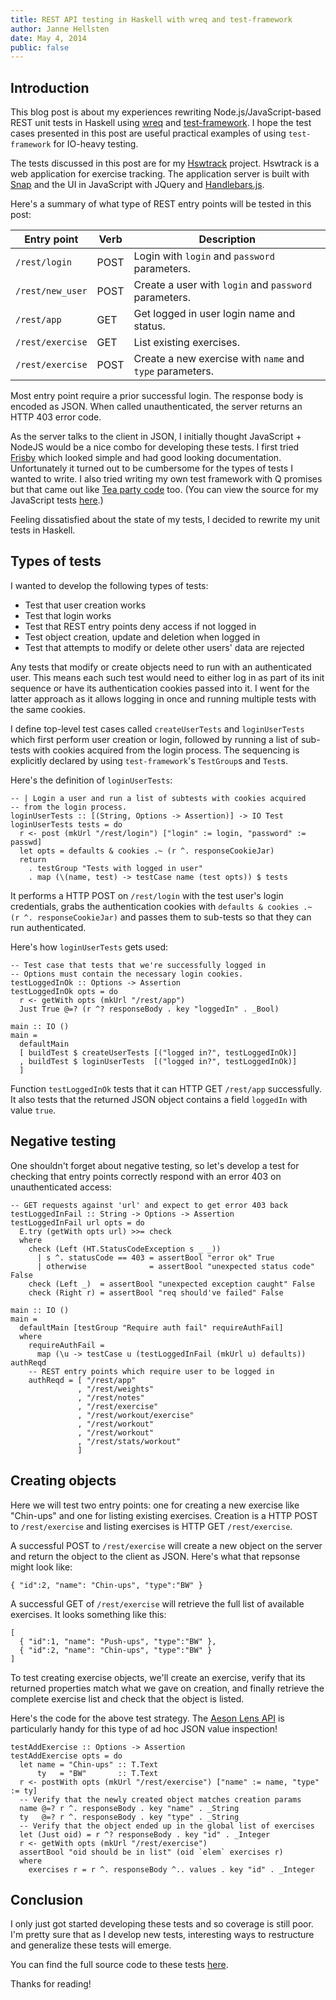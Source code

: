 ```yaml
---
title: REST API testing in Haskell with wreq and test-framework
author: Janne Hellsten
date: May 4, 2014
public: false
---
```


## Introduction

This blog post is about my experiences rewriting
Node.js/JavaScript-based REST unit tests in Haskell using [wreq] and
[test-framework].  I hope the test cases presented in this post are
useful practical examples of using `test-framework` for IO-heavy
testing.

The tests discussed in this post are for my [Hswtrack][hswtrack]
project.  Hswtrack is a web application for exercise tracking.  The
application server is built with [Snap][snap] and the UI in JavaScript
with JQuery and [Handlebars.js][handlebarsjs].

Here's a summary of what type of REST entry points will be tested in
this post:

| Entry point      | Verb | Description                                               |
| -----------      | ---- | -----------                                               |
| `/rest/login`    | POST | Login with `login` and `password` parameters.             |
| `/rest/new_user` | POST | Create a user with `login` and `password` parameters.     |
| `/rest/app`      | GET  | Get logged in user login name and status.                 |
| `/rest/exercise` | GET  | List existing exercises.                                  |
| `/rest/exercise` | POST | Create a new exercise  with `name` and `type` parameters. |

Most entry point require a prior successful login.  The response body
is encoded as JSON.  When called unauthenticated, the server returns
an HTTP 403 error code.

As the server talks to the client in JSON, I initially thought
JavaScript + NodeJS would be a nice combo for developing these tests.
I first tried [Frisby](http://frisbyjs.com/) which looked simple and
had good looking documentation.  Unfortunately it turned out to be
cumbersome for the types of tests I wanted to write.  I also tried
writing my own test framework with Q promises but that came out like
[Tea party code][teapartycode] too. (You can view the source for my
JavaScript tests [here][jstestexample].)

Feeling dissatisfied about the state of my tests, I decided to rewrite
my unit tests in Haskell.

## Types of tests

I wanted to develop the following types of tests:

  * Test that user creation works
  * Test that login works
  * Test that REST entry points deny access if not logged in
  * Test object creation, update and deletion when logged in
  * Test that attempts to modify or delete other users' data are rejected

Any tests that modify or create objects need to run with an
authenticated user.  This means each such test would need to either
log in as part of its init sequence or have its authentication cookies
passed into it.  I went for the latter approach as it allows logging
in once and running multiple tests with the same cookies.

I define top-level test cases called `createUserTests` and
`loginUserTests` which first perform user creation or login, followed
by running a list of sub-tests with cookies acquired from the login
process.  The sequencing is explicitly declared by using
`test-framework`'s `TestGroup`s and `Test`s.

Here's the definition of `loginUserTests`:

```{.haskell}
-- | Login a user and run a list of subtests with cookies acquired
-- from the login process.
loginUserTests :: [(String, Options -> Assertion)] -> IO Test
loginUserTests tests = do
  r <- post (mkUrl "/rest/login") ["login" := login, "password" := passwd]
  let opts = defaults & cookies .~ (r ^. responseCookieJar)
  return
    . testGroup "Tests with logged in user"
    . map (\(name, test) -> testCase name (test opts)) $ tests

```

It performs a HTTP POST on `/rest/login` with the test user's login
credentials, grabs the authentication cookies with `defaults & cookies
.~ (r ^. responseCookieJar)` and passes them to sub-tests so that they
can run authenticated.

Here's how `loginUserTests` gets used:

```{.haskell}
-- Test case that tests that we're successfully logged in
-- Options must contain the necessary login cookies.
testLoggedInOk :: Options -> Assertion
testLoggedInOk opts = do
  r <- getWith opts (mkUrl "/rest/app")
  Just True @=? (r ^? responseBody . key "loggedIn" . _Bool)

main :: IO ()
main =
  defaultMain
  [ buildTest $ createUserTests [("logged in?", testLoggedInOk)]
  , buildTest $ loginUserTests  [("logged in?", testLoggedInOk)]
  ]
```

Function `testLoggedInOk` tests that it can HTTP GET `/rest/app`
successfully.  It also tests that the returned JSON object contains a
field `loggedIn` with value `true`.

## Negative testing

One shouldn't forget about negative testing, so let's develop a test
for checking that entry points correctly respond with an error 403 on
unauthenticated access:

```{.haskell}
-- GET requests against 'url' and expect to get error 403 back
testLoggedInFail :: String -> Options -> Assertion
testLoggedInFail url opts = do
  E.try (getWith opts url) >>= check
  where
    check (Left (HT.StatusCodeException s _ _))
      | s ^. statusCode == 403 = assertBool "error ok" True
      | otherwise              = assertBool "unexpected status code" False
    check (Left _)  = assertBool "unexpected exception caught" False
    check (Right r) = assertBool "req should've failed" False

main :: IO ()
main =
  defaultMain [testGroup "Require auth fail" requireAuthFail]
  where
    requireAuthFail =
      map (\u -> testCase u (testLoggedInFail (mkUrl u) defaults)) authReqd
    -- REST entry points which require user to be logged in
    authReqd = [ "/rest/app"
               , "/rest/weights"
               , "/rest/notes"
               , "/rest/exercise"
               , "/rest/workout/exercise"
               , "/rest/workout"
               , "/rest/workout"
               , "/rest/stats/workout"
               ]
```

## Creating objects

Here we will test two entry points: one for creating a new exercise
like "Chin-ups" and one for listing existing exercises.  Creation is a
HTTP POST to `/rest/exercise` and listing exercises is HTTP GET
`/rest/exercise`.

A successful POST to `/rest/exercise` will create a new object on the
server and return the object to the client as JSON.  Here's what that
repsonse might look like:


```
{ "id":2, "name": "Chin-ups", "type":"BW" }
```

A successful GET of `/rest/exercise` will retrieve the full list of
available exercises.  It looks something like this:

```
[
  { "id":1, "name": "Push-ups", "type":"BW" },
  { "id":2, "name": "Chin-ups", "type":"BW" }
]
```

To test creating exercise objects, we'll create an exercise, verify
that its returned properties match what we gave on creation, and
finally retrieve the complete exercise list and check that the object
is listed.

Here's the code for the above test strategy.  The [Aeson Lens
API][aeson-lens] is particularly handy for this type of ad hoc JSON
value inspection!


```{.haskell}
testAddExercise :: Options -> Assertion
testAddExercise opts = do
  let name = "Chin-ups" :: T.Text
      ty   = "BW"       :: T.Text
  r <- postWith opts (mkUrl "/rest/exercise") ["name" := name, "type" := ty]
  -- Verify that the newly created object matches creation params
  name @=? r ^. responseBody . key "name" . _String
  ty   @=? r ^. responseBody . key "type" . _String
  -- Verify that the object ended up in the global list of exercises
  let (Just oid) = r ^? responseBody . key "id" . _Integer
  r <- getWith opts (mkUrl "/rest/exercise")
  assertBool "oid should be in list" (oid `elem` exercises r)
  where
    exercises r = r ^. responseBody ^.. values . key "id" . _Integer
```

## Conclusion

I only just got started developing these tests and so coverage is
still poor.  I'm pretty sure that as I develop new tests, interesting
ways to restructure and generalize these tests will emerge.

You can find the full source code to these tests [here][testsrc].

Thanks for reading!

 [snap]: http://snapframework.com/
 [hswtrack]: https://github.com/nurpax/hswtrack
 [handlebarsjs]: http://handlebarsjs.com/
 [jstestexample]: https://github.com/nurpax/hswtrack/blob/0e820183ce28a6e62056c0dda7c99d5109ad3e68/test/rest/tests/workout.js
 [teapartycode]: https://twitter.com/SlexAxton/status/455568049181958144
 [wreq]: http://hackage.haskell.org/package/wreq
 [test-framework]: https://batterseapower.github.io/test-framework/
 [testsrc]: https://github.com/nurpax/hswtrack/blob/blog-may-version/test/Test.hs
 [aeson-lens]: http://hackage.haskell.org/package/lens/docs/Data-Aeson-Lens.html
